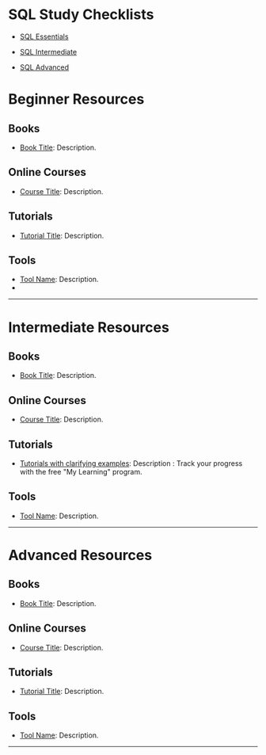 
# SQL Study Checklists

- [SQL Essentials](SQL%20Essentials.md)

- [SQL Intermediate](SQL%20Intermediate.md)

- [SQL Advanced](SQL%20Advanced.md)

# Beginner Resources

## Books
- [Book Title](link): Description.

## Online Courses
- [Course Title](link): Description.

## Tutorials
- [Tutorial Title](link): Description.

## Tools
- [Tool Name](link): Description.
- 

---

# Intermediate Resources

## Books
- [Book Title](link): Description.

## Online Courses
- [Course Title](link): Description.

## Tutorials
- [Tutorials with clarifying examples](https://www.w3schools.com/sql/): Description : Track your progress with the free "My Learning" program.


## Tools
- [Tool Name](link): Description.

---

# Advanced Resources

## Books
- [Book Title](link): Description.

## Online Courses
- [Course Title](link): Description.

## Tutorials
- [Tutorial Title](link): Description.

## Tools
- [Tool Name](link): Description.

---

